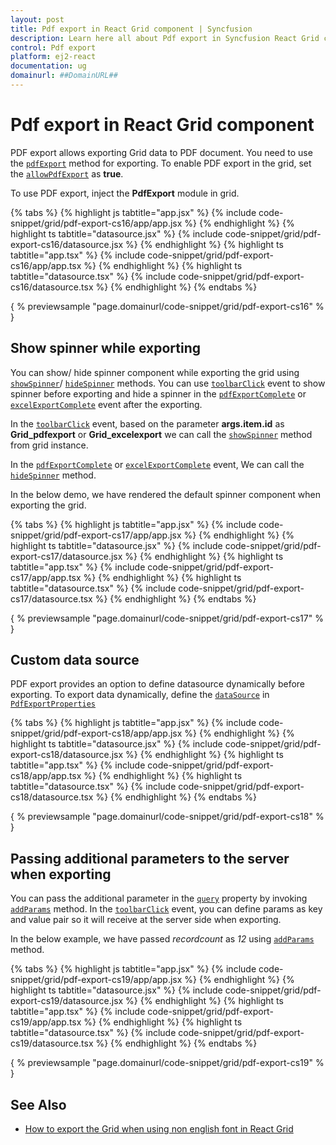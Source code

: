 ```yaml
---
layout: post
title: Pdf export in React Grid component | Syncfusion
description: Learn here all about Pdf export in Syncfusion React Grid component of Syncfusion Essential JS 2 and more.
control: Pdf export 
platform: ej2-react
documentation: ug
domainurl: ##DomainURL##
---
```


# Pdf export in React Grid component

PDF export allows exporting Grid data to PDF document. You need to use the [`pdfExport`](https://ej2.syncfusion.com/angular/documentation/api/grid/#pdfexport) method for exporting. To enable PDF export in the grid, set the [`allowPdfExport`](https://ej2.syncfusion.com/angular/documentation/api/grid/#allowpdfexport) as **true**.

To use PDF export, inject the **PdfExport** module in grid.

{% tabs %}
{% highlight js tabtitle="app.jsx" %}
{% include code-snippet/grid/pdf-export-cs16/app/app.jsx %}
{% endhighlight %}
{% highlight ts tabtitle="datasource.jsx" %}
{% include code-snippet/grid/pdf-export-cs16/datasource.jsx %}
{% endhighlight %}
{% highlight ts tabtitle="app.tsx" %}
{% include code-snippet/grid/pdf-export-cs16/app/app.tsx %}
{% endhighlight %}
{% highlight ts tabtitle="datasource.tsx" %}
{% include code-snippet/grid/pdf-export-cs16/datasource.tsx %}
{% endhighlight %}
{% endtabs %}

{ % previewsample "page.domainurl/code-snippet/grid/pdf-export-cs16" % }

## Show spinner while exporting

You can show/ hide spinner component while exporting the grid using [`showSpinner`](https://ej2.syncfusion.com/angular/documentation/api/grid/#showspinner)/ [`hideSpinner`](https://ej2.syncfusion.com/angular/documentation/api/grid/#hidespinner) methods. You can use  [`toolbarClick`](https://ej2.syncfusion.com/angular/documentation/api/grid/#toolbarclick) event to show spinner before exporting and hide a spinner in the [`pdfExportComplete`](https://ej2.syncfusion.com/angular/documentation/api/grid/#pdfexportcomplete) or [`excelExportComplete`](https://ej2.syncfusion.com/angular/documentation/api/grid/#excelexportcomplete) event after the exporting.

In the [`toolbarClick`](https://ej2.syncfusion.com/angular/documentation/api/grid/#toolbarclick) event, based on the parameter **args.item.id** as **Grid_pdfexport** or **Grid_excelexport** we can call the [`showSpinner`](https://ej2.syncfusion.com/angular/documentation/api/grid/#showspinner) method from grid instance.

In the [`pdfExportComplete`](https://ej2.syncfusion.com/angular/documentation/api/grid/#pdfexportcomplete) or [`excelExportComplete`](https://ej2.syncfusion.com/angular/documentation/api/grid/#excelexportcomplete) event, We can call the [`hideSpinner`](https://ej2.syncfusion.com/angular/documentation/api/grid/#hidespinner) method.

In the below demo, we have rendered the default spinner component when exporting the grid.

{% tabs %}
{% highlight js tabtitle="app.jsx" %}
{% include code-snippet/grid/pdf-export-cs17/app/app.jsx %}
{% endhighlight %}
{% highlight ts tabtitle="datasource.jsx" %}
{% include code-snippet/grid/pdf-export-cs17/datasource.jsx %}
{% endhighlight %}
{% highlight ts tabtitle="app.tsx" %}
{% include code-snippet/grid/pdf-export-cs17/app/app.tsx %}
{% endhighlight %}
{% highlight ts tabtitle="datasource.tsx" %}
{% include code-snippet/grid/pdf-export-cs17/datasource.tsx %}
{% endhighlight %}
{% endtabs %}

{ % previewsample "page.domainurl/code-snippet/grid/pdf-export-cs17" % }

## Custom data source

PDF export provides an option to define datasource dynamically before exporting. To export data dynamically, define the [`dataSource`](https://ej2.syncfusion.com/angular/documentation/api/grid/pdfExportProperties/#datasource) in [`PdfExportProperties`](https://ej2.syncfusion.com/angular/documentation/api/grid/pdfExportProperties/)

{% tabs %}
{% highlight js tabtitle="app.jsx" %}
{% include code-snippet/grid/pdf-export-cs18/app/app.jsx %}
{% endhighlight %}
{% highlight ts tabtitle="datasource.jsx" %}
{% include code-snippet/grid/pdf-export-cs18/datasource.jsx %}
{% endhighlight %}
{% highlight ts tabtitle="app.tsx" %}
{% include code-snippet/grid/pdf-export-cs18/app/app.tsx %}
{% endhighlight %}
{% highlight ts tabtitle="datasource.tsx" %}
{% include code-snippet/grid/pdf-export-cs18/datasource.tsx %}
{% endhighlight %}
{% endtabs %}

{ % previewsample "page.domainurl/code-snippet/grid/pdf-export-cs18" % }

## Passing additional parameters to the server when exporting

You can pass the additional parameter in the [`query`](https://ej2.syncfusion.com/angular/documentation/api/grid/#query) property by invoking [`addParams`](https://ej2.syncfusion.com/documentation/api/data/query/#addparams) method. In the [`toolbarClick`](https://ej2.syncfusion.com/angular/documentation/api/grid/#toolbarclick) event, you can define params as key and value pair so it will receive at the server side when exporting.

In the below example, we have passed *recordcount* as *12* using [`addParams`](https://ej2.syncfusion.com/documentation/api/data/query/#addparams) method.

{% tabs %}
{% highlight js tabtitle="app.jsx" %}
{% include code-snippet/grid/pdf-export-cs19/app/app.jsx %}
{% endhighlight %}
{% highlight ts tabtitle="datasource.jsx" %}
{% include code-snippet/grid/pdf-export-cs19/datasource.jsx %}
{% endhighlight %}
{% highlight ts tabtitle="app.tsx" %}
{% include code-snippet/grid/pdf-export-cs19/app/app.tsx %}
{% endhighlight %}
{% highlight ts tabtitle="datasource.tsx" %}
{% include code-snippet/grid/pdf-export-cs19/datasource.tsx %}
{% endhighlight %}
{% endtabs %}

{ % previewsample "page.domainurl/code-snippet/grid/pdf-export-cs19" % }

## See Also

* [How to export the Grid when using non english font in React Grid](https://www.syncfusion.com/forums/148193/how-to-export-the-grid-when-using-non-english-font-in-react-grid)